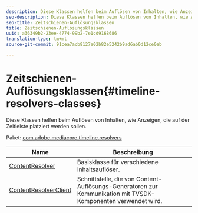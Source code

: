 ```yaml
---
description: Diese Klassen helfen beim Auflösen von Inhalten, wie Anzeigen, die auf der Zeitleiste platziert werden sollen.
seo-description: Diese Klassen helfen beim Auflösen von Inhalten, wie Anzeigen, die auf der Zeitleiste platziert werden sollen.
seo-title: Zeitschienen-Auflösungsklassen
title: Zeitschienen-Auflösungsklassen
uuid: a36349b2-23ee-4774-99b2-7e1cd9168686
translation-type: tm+mt
source-git-commit: 91cea7acb8127e02b82e5242b9ad6ab0d12ce0eb

---
```



# Zeitschienen-Auflösungsklassen{#timeline-resolvers-classes}

Diese Klassen helfen beim Auflösen von Inhalten, wie Anzeigen, die auf der Zeitleiste platziert werden sollen.

Paket: [com.adobe.mediacore.timeline.resolvers](https://help.adobe.com/en_US/primetime/api/psdk/asdoc-dhls_1.4/com/adobe/mediacore/timeline/resolvers/package-detail.html)

| Name | Beschreibung |
|---|---|
| [ContentResolver](https://help.adobe.com/en_US/primetime/api/psdk/asdoc-dhls_1.4/com/adobe/mediacore/timeline/resolvers/ContentResolver.html) | Basisklasse für verschiedene Inhaltsauflöser. |
| [ContentResolverClient](https://help.adobe.com/en_US/primetime/api/psdk/asdoc-dhls_1.4/com/adobe/mediacore/timeline/resolvers/ContentResolverClient.html) | Schnittstelle, die von Content-Auflösungs-Generatoren zur Kommunikation mit TVSDK-Komponenten verwendet wird. |